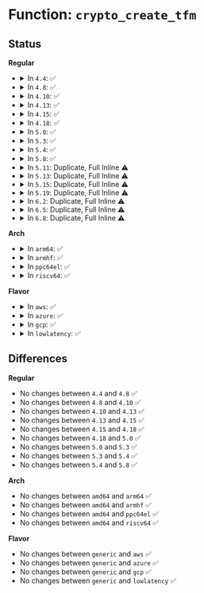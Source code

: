 # Function: <code>crypto_create_tfm</code>

## Status
<b>Regular</b>
<ul>
<li>
<details>
<summary>In <code>4.4</code>: ✅</summary>

```c
void *crypto_create_tfm(struct crypto_alg *alg, const struct crypto_type *frontend);
```

**Collision:** Unique Global

**Inline:** No

**Transformation:** False

**Instances:**

```
In crypto/api.c (ffffffff8139c230)
Location: crypto/api.c:458
Inline: False
Direct callers:
  - crypto/api.c:crypto_alloc_tfm
  - crypto/algapi.c:crypto_spawn_tfm2
  - crypto/shash.c:crypto_init_shash_ops
  - crypto/shash.c:crypto_init_shash_ops_async
```
**Symbols:**

```
ffffffff8139c230-ffffffff8139c2e3: crypto_create_tfm (STB_GLOBAL)
```
</details>
</li>
<li>
<details>
<summary>In <code>4.8</code>: ✅</summary>

```c
void *crypto_create_tfm(struct crypto_alg *alg, const struct crypto_type *frontend);
```

**Collision:** Unique Global

**Inline:** No

**Transformation:** False

**Instances:**

```
In crypto/api.c (ffffffff813d9120)
Location: crypto/api.c:458
Inline: False
Direct callers:
  - crypto/api.c:crypto_alloc_tfm
  - crypto/algapi.c:crypto_spawn_tfm2
  - crypto/shash.c:crypto_init_shash_ops_async
```
**Symbols:**

```
ffffffff813d9120-ffffffff813d91e1: crypto_create_tfm (STB_GLOBAL)
```
</details>
</li>
<li>
<details>
<summary>In <code>4.10</code>: ✅</summary>

```c
void *crypto_create_tfm(struct crypto_alg *alg, const struct crypto_type *frontend);
```

**Collision:** Unique Global

**Inline:** No

**Transformation:** False

**Instances:**

```
In crypto/api.c (ffffffff813f0a20)
Location: crypto/api.c:442
Inline: False
Direct callers:
  - crypto/api.c:crypto_alloc_tfm
  - crypto/algapi.c:crypto_spawn_tfm2
  - crypto/shash.c:crypto_init_shash_ops_async
  - crypto/scompress.c:crypto_init_scomp_ops_async
```
**Symbols:**

```
ffffffff813f0a20-ffffffff813f0af8: crypto_create_tfm (STB_GLOBAL)
```
</details>
</li>
<li>
<details>
<summary>In <code>4.13</code>: ✅</summary>

```c
void *crypto_create_tfm(struct crypto_alg *alg, const struct crypto_type *frontend);
```

**Collision:** Unique Global

**Inline:** No

**Transformation:** False

**Instances:**

```
In crypto/api.c (ffffffff813fccc0)
Location: crypto/api.c:442
Inline: False
Direct callers:
  - crypto/api.c:crypto_alloc_tfm
  - crypto/algapi.c:crypto_spawn_tfm2
  - crypto/shash.c:crypto_init_shash_ops_async
  - crypto/scompress.c:crypto_init_scomp_ops_async
```
**Symbols:**

```
ffffffff813fccc0-ffffffff813fcd87: crypto_create_tfm (STB_GLOBAL)
```
</details>
</li>
<li>
<details>
<summary>In <code>4.15</code>: ✅</summary>

```c
void *crypto_create_tfm(struct crypto_alg *alg, const struct crypto_type *frontend);
```

**Collision:** Unique Global

**Inline:** No

**Transformation:** False

**Instances:**

```
In crypto/api.c (ffffffff81425210)
Location: crypto/api.c:443
Inline: False
Direct callers:
  - crypto/api.c:crypto_alloc_tfm
  - crypto/algapi.c:crypto_spawn_tfm2
  - crypto/shash.c:crypto_init_shash_ops_async
  - crypto/scompress.c:crypto_init_scomp_ops_async
```
**Symbols:**

```
ffffffff81425210-ffffffff814252e8: crypto_create_tfm (STB_GLOBAL)
```
</details>
</li>
<li>
<details>
<summary>In <code>4.18</code>: ✅</summary>

```c
void *crypto_create_tfm(struct crypto_alg *alg, const struct crypto_type *frontend);
```

**Collision:** Unique Global

**Inline:** No

**Transformation:** False

**Instances:**

```
In crypto/api.c (ffffffff81458a50)
Location: crypto/api.c:452
Inline: False
Direct callers:
  - crypto/api.c:crypto_alloc_tfm
  - crypto/algapi.c:crypto_spawn_tfm2
  - crypto/shash.c:crypto_init_shash_ops_async
  - crypto/scompress.c:crypto_init_scomp_ops_async
```
**Symbols:**

```
ffffffff81458a50-ffffffff81458b32: crypto_create_tfm (STB_GLOBAL)
```
</details>
</li>
<li>
<details>
<summary>In <code>5.0</code>: ✅</summary>

```c
void *crypto_create_tfm(struct crypto_alg *alg, const struct crypto_type *frontend);
```

**Collision:** Unique Global

**Inline:** No

**Transformation:** False

**Instances:**

```
In crypto/api.c (ffffffff814754f0)
Location: crypto/api.c:452
Inline: False
Direct callers:
  - crypto/api.c:crypto_alloc_tfm
  - crypto/algapi.c:crypto_spawn_tfm2
  - crypto/shash.c:crypto_init_shash_ops_async
  - crypto/scompress.c:crypto_init_scomp_ops_async
```
**Symbols:**

```
ffffffff814754f0-ffffffff814755d2: crypto_create_tfm (STB_GLOBAL)
```
</details>
</li>
<li>
<details>
<summary>In <code>5.3</code>: ✅</summary>

```c
void *crypto_create_tfm(struct crypto_alg *alg, const struct crypto_type *frontend);
```

**Collision:** Unique Global

**Inline:** No

**Transformation:** False

**Instances:**

```
In crypto/api.c (ffffffff814a3200)
Location: crypto/api.c:447
Inline: False
Direct callers:
  - crypto/api.c:crypto_alloc_tfm
  - crypto/algapi.c:crypto_spawn_tfm2
  - crypto/shash.c:crypto_init_shash_ops_async
  - crypto/scompress.c:crypto_init_scomp_ops_async
```
**Symbols:**

```
ffffffff814a3200-ffffffff814a32e7: crypto_create_tfm (STB_GLOBAL)
```
</details>
</li>
<li>
<details>
<summary>In <code>5.4</code>: ✅</summary>

```c
void *crypto_create_tfm(struct crypto_alg *alg, const struct crypto_type *frontend);
```

**Collision:** Unique Global

**Inline:** No

**Transformation:** False

**Instances:**

```
In crypto/api.c (ffffffff814bde10)
Location: crypto/api.c:448
Inline: False
Direct callers:
  - crypto/api.c:crypto_alloc_tfm
  - crypto/algapi.c:crypto_spawn_tfm2
  - crypto/shash.c:crypto_init_shash_ops_async
  - crypto/scompress.c:crypto_init_scomp_ops_async
```
**Symbols:**

```
ffffffff814bde10-ffffffff814bdef7: crypto_create_tfm (STB_GLOBAL)
```
</details>
</li>
<li>
<details>
<summary>In <code>5.8</code>: ✅</summary>

```c
void *crypto_create_tfm(struct crypto_alg *alg, const struct crypto_type *frontend);
```

**Collision:** Unique Global

**Inline:** No

**Transformation:** False

**Instances:**

```
In crypto/api.c (ffffffff8151f0a0)
Location: crypto/api.c:436
Inline: False
Direct callers:
  - crypto/api.c:crypto_alloc_tfm
  - crypto/algapi.c:crypto_spawn_tfm2
  - crypto/shash.c:crypto_init_shash_ops_async
  - crypto/scompress.c:crypto_init_scomp_ops_async
```
**Symbols:**

```
ffffffff8151f0a0-ffffffff8151f187: crypto_create_tfm (STB_GLOBAL)
```
</details>
</li>
<li>
<details>
<summary>In <code>5.11</code>: Duplicate, Full Inline ⚠️</summary>

**Collision:** Static Duplication

**Inline:** Full

**Transformation:** False

**Instances:**

```
In crypto/algapi.c (ffffffff8153d033)
Location: crypto/internal.h:72
Inline: True
Inline callers:
  - crypto/algapi.c:crypto_spawn_tfm2
```
```
In crypto/shash.c (ffffffff81542c46)
Location: crypto/internal.h:72
Inline: True
Inline callers:
  - crypto/shash.c:crypto_init_shash_ops_async
```
```
In crypto/scompress.c (ffffffff815459e4)
Location: crypto/internal.h:72
Inline: True
Inline callers:
  - crypto/scompress.c:crypto_init_scomp_ops_async
```
</details>
</li>
<li>
<details>
<summary>In <code>5.13</code>: Duplicate, Full Inline ⚠️</summary>

**Collision:** Static Duplication

**Inline:** Full

**Transformation:** False

**Instances:**

```
In crypto/algapi.c (ffffffff81545713)
Location: crypto/internal.h:72
Inline: True
Inline callers:
  - crypto/algapi.c:crypto_spawn_tfm2
```
```
In crypto/shash.c (ffffffff8154b2e6)
Location: crypto/internal.h:72
Inline: True
Inline callers:
  - crypto/shash.c:crypto_init_shash_ops_async
```
```
In crypto/scompress.c (ffffffff8154e064)
Location: crypto/internal.h:72
Inline: True
Inline callers:
  - crypto/scompress.c:crypto_init_scomp_ops_async
```
</details>
</li>
<li>
<details>
<summary>In <code>5.15</code>: Duplicate, Full Inline ⚠️</summary>

**Collision:** Static Duplication

**Inline:** Full

**Transformation:** False

**Instances:**

```
In crypto/algapi.c (ffffffff815a5ee3)
Location: crypto/internal.h:84
Inline: True
Inline callers:
  - crypto/algapi.c:crypto_spawn_tfm2
```
```
In crypto/shash.c (ffffffff815abac6)
Location: crypto/internal.h:84
Inline: True
Inline callers:
  - crypto/shash.c:crypto_init_shash_ops_async
```
```
In crypto/scompress.c (ffffffff815ae8d4)
Location: crypto/internal.h:84
Inline: True
Inline callers:
  - crypto/scompress.c:crypto_init_scomp_ops_async
```
</details>
</li>
<li>
<details>
<summary>In <code>5.19</code>: Duplicate, Full Inline ⚠️</summary>

**Collision:** Static Duplication

**Inline:** Full

**Transformation:** False

**Instances:**

```
In crypto/algapi.c (ffffffff8164d233)
Location: crypto/internal.h:89
Inline: True
Inline callers:
  - crypto/algapi.c:crypto_spawn_tfm2
```
```
In crypto/shash.c (ffffffff816533f6)
Location: crypto/internal.h:89
Inline: True
Inline callers:
  - crypto/shash.c:crypto_init_shash_ops_async
```
```
In crypto/scompress.c (ffffffff81656ec4)
Location: crypto/internal.h:89
Inline: True
Inline callers:
  - crypto/scompress.c:crypto_init_scomp_ops_async
```
</details>
</li>
<li>
<details>
<summary>In <code>6.2</code>: Duplicate, Full Inline ⚠️</summary>

**Collision:** Static Duplication

**Inline:** Full

**Transformation:** False

**Instances:**

```
In crypto/algapi.c (ffffffff81706263)
Location: crypto/internal.h:107
Inline: True
Inline callers:
  - crypto/algapi.c:crypto_spawn_tfm2
```
```
In crypto/shash.c (ffffffff8170d136)
Location: crypto/internal.h:107
Inline: True
Inline callers:
  - crypto/shash.c:crypto_init_shash_ops_async
```
```
In crypto/scompress.c (ffffffff81711274)
Location: crypto/internal.h:107
Inline: True
Inline callers:
  - crypto/scompress.c:crypto_init_scomp_ops_async
```
</details>
</li>
<li>
<details>
<summary>In <code>6.5</code>: Duplicate, Full Inline ⚠️</summary>

**Collision:** Static Duplication

**Inline:** Full

**Transformation:** False

**Instances:**

```
In crypto/algapi.c (ffffffff81740003)
Location: crypto/internal.h:134
Inline: True
Inline callers:
  - crypto/algapi.c:crypto_spawn_tfm2
```
```
In crypto/shash.c (ffffffff81746af6)
Location: crypto/internal.h:134
Inline: True
Inline callers:
  - crypto/shash.c:crypto_init_shash_ops_async
```
```
In crypto/akcipher.c (ffffffff81747495)
Location: crypto/internal.h:134
Inline: True
Inline callers:
  - crypto/akcipher.c:crypto_init_akcipher_ops_sig
```
```
In crypto/scompress.c (ffffffff8174bd64)
Location: crypto/internal.h:134
Inline: True
Inline callers:
  - crypto/scompress.c:crypto_init_scomp_ops_async
```
</details>
</li>
<li>
<details>
<summary>In <code>6.8</code>: Duplicate, Full Inline ⚠️</summary>

**Collision:** Static Duplication

**Inline:** Full

**Transformation:** False

**Instances:**

```
In crypto/algapi.c (ffffffff81780e83)
Location: crypto/internal.h:134
Inline: True
Inline callers:
  - crypto/algapi.c:crypto_spawn_tfm2
```
```
In crypto/lskcipher.c (ffffffff817846d5)
Location: crypto/internal.h:134
Inline: True
Inline callers:
  - crypto/lskcipher.c:crypto_init_lskcipher_ops_sg
```
```
In crypto/ahash.c (ffffffff81787695)
Location: crypto/internal.h:134
Inline: True
Inline callers:
  - crypto/ahash.c:crypto_ahash_init_tfm
```
```
In crypto/akcipher.c (ffffffff81789305)
Location: crypto/internal.h:134
Inline: True
Inline callers:
  - crypto/akcipher.c:crypto_init_akcipher_ops_sig
```
```
In crypto/scompress.c (ffffffff8178dc44)
Location: crypto/internal.h:134
Inline: True
Inline callers:
  - crypto/scompress.c:crypto_init_scomp_ops_async
```
</details>
</li>
</ul>
<b>Arch</b>
<ul>
<li>
<details>
<summary>In <code>arm64</code>: ✅</summary>

```c
void *crypto_create_tfm(struct crypto_alg *alg, const struct crypto_type *frontend);
```

**Collision:** Unique Global

**Inline:** No

**Transformation:** False

**Instances:**

```
In crypto/api.c (ffff8000105b6e10)
Location: crypto/api.c:448
Inline: False
Direct callers:
  - crypto/api.c:crypto_alloc_tfm
  - crypto/algapi.c:crypto_spawn_tfm2
  - crypto/shash.c:crypto_init_shash_ops_async
  - crypto/scompress.c:crypto_init_scomp_ops_async
```
**Symbols:**

```
ffff8000105b6e10-ffff8000105b6f34: crypto_create_tfm (STB_GLOBAL)
```
</details>
</li>
<li>
<details>
<summary>In <code>armhf</code>: ✅</summary>

```c
void *crypto_create_tfm(struct crypto_alg *alg, const struct crypto_type *frontend);
```

**Collision:** Unique Global

**Inline:** No

**Transformation:** False

**Instances:**

```
In crypto/api.c (c0765d54)
Location: crypto/api.c:448
Inline: False
Direct callers:
  - crypto/api.c:crypto_alloc_tfm
  - crypto/algapi.c:crypto_spawn_tfm2
  - crypto/shash.c:crypto_init_shash_ops_async
  - crypto/scompress.c:crypto_init_scomp_ops_async
```
**Symbols:**

```
c0765d54-c0765e48: crypto_create_tfm (STB_GLOBAL)
```
</details>
</li>
<li>
<details>
<summary>In <code>ppc64el</code>: ✅</summary>

```c
void *crypto_create_tfm(struct crypto_alg *alg, const struct crypto_type *frontend);
```

**Collision:** Unique Global

**Inline:** No

**Transformation:** False

**Instances:**

```
In crypto/api.c (c00000000073b470)
Location: crypto/api.c:448
Inline: False
Direct callers:
  - crypto/api.c:crypto_alloc_tfm
  - crypto/algapi.c:crypto_spawn_tfm2
  - crypto/shash.c:crypto_init_shash_ops_async
  - crypto/scompress.c:crypto_init_scomp_ops_async
```
**Symbols:**

```
c00000000073b470-c00000000073b620: crypto_create_tfm (STB_GLOBAL)
```
</details>
</li>
<li>
<details>
<summary>In <code>riscv64</code>: ✅</summary>

```c
void *crypto_create_tfm(struct crypto_alg *alg, const struct crypto_type *frontend);
```

**Collision:** Unique Global

**Inline:** No

**Transformation:** False

**Instances:**

```
In crypto/api.c (ffffffe0003fd95c)
Location: crypto/api.c:448
Inline: False
Direct callers:
  - crypto/api.c:crypto_alloc_tfm
  - crypto/algapi.c:crypto_spawn_tfm2
  - crypto/shash.c:crypto_init_shash_ops_async
  - crypto/scompress.c:crypto_init_scomp_ops_async
```
**Symbols:**

```
ffffffe0003fd95c-ffffffe0003fda32: crypto_create_tfm (STB_GLOBAL)
```
</details>
</li>
</ul>
<b>Flavor</b>
<ul>
<li>
<details>
<summary>In <code>aws</code>: ✅</summary>

```c
void *crypto_create_tfm(struct crypto_alg *alg, const struct crypto_type *frontend);
```

**Collision:** Unique Global

**Inline:** No

**Transformation:** False

**Instances:**

```
In crypto/api.c (ffffffff814b63f0)
Location: crypto/api.c:448
Inline: False
Direct callers:
  - crypto/api.c:crypto_alloc_tfm
  - crypto/algapi.c:crypto_spawn_tfm2
  - crypto/shash.c:crypto_init_shash_ops_async
  - crypto/scompress.c:crypto_init_scomp_ops_async
```
**Symbols:**

```
ffffffff814b63f0-ffffffff814b64d7: crypto_create_tfm (STB_GLOBAL)
```
</details>
</li>
<li>
<details>
<summary>In <code>azure</code>: ✅</summary>

```c
void *crypto_create_tfm(struct crypto_alg *alg, const struct crypto_type *frontend);
```

**Collision:** Unique Global

**Inline:** No

**Transformation:** False

**Instances:**

```
In crypto/api.c (ffffffff814a6e10)
Location: crypto/api.c:448
Inline: False
Direct callers:
  - crypto/api.c:crypto_alloc_tfm
  - crypto/algapi.c:crypto_spawn_tfm2
  - crypto/shash.c:crypto_init_shash_ops_async
  - crypto/scompress.c:crypto_init_scomp_ops_async
```
**Symbols:**

```
ffffffff814a6e10-ffffffff814a6ef7: crypto_create_tfm (STB_GLOBAL)
```
</details>
</li>
<li>
<details>
<summary>In <code>gcp</code>: ✅</summary>

```c
void *crypto_create_tfm(struct crypto_alg *alg, const struct crypto_type *frontend);
```

**Collision:** Unique Global

**Inline:** No

**Transformation:** False

**Instances:**

```
In crypto/api.c (ffffffff814b2480)
Location: crypto/api.c:448
Inline: False
Direct callers:
  - crypto/api.c:crypto_alloc_tfm
  - crypto/algapi.c:crypto_spawn_tfm2
  - crypto/shash.c:crypto_init_shash_ops_async
  - crypto/scompress.c:crypto_init_scomp_ops_async
```
**Symbols:**

```
ffffffff814b2480-ffffffff814b2567: crypto_create_tfm (STB_GLOBAL)
```
</details>
</li>
<li>
<details>
<summary>In <code>lowlatency</code>: ✅</summary>

```c
void *crypto_create_tfm(struct crypto_alg *alg, const struct crypto_type *frontend);
```

**Collision:** Unique Global

**Inline:** No

**Transformation:** False

**Instances:**

```
In crypto/api.c (ffffffff814caf00)
Location: crypto/api.c:448
Inline: False
Direct callers:
  - crypto/api.c:crypto_alloc_tfm
  - crypto/algapi.c:crypto_spawn_tfm2
  - crypto/shash.c:crypto_init_shash_ops_async
  - crypto/scompress.c:crypto_init_scomp_ops_async
```
**Symbols:**

```
ffffffff814caf00-ffffffff814cafe7: crypto_create_tfm (STB_GLOBAL)
```
</details>
</li>
</ul>

## Differences
<b>Regular</b>
<ul>
<li>
No changes between <code>4.4</code> and <code>4.8</code> ✅
</li>
<li>
No changes between <code>4.8</code> and <code>4.10</code> ✅
</li>
<li>
No changes between <code>4.10</code> and <code>4.13</code> ✅
</li>
<li>
No changes between <code>4.13</code> and <code>4.15</code> ✅
</li>
<li>
No changes between <code>4.15</code> and <code>4.18</code> ✅
</li>
<li>
No changes between <code>4.18</code> and <code>5.0</code> ✅
</li>
<li>
No changes between <code>5.0</code> and <code>5.3</code> ✅
</li>
<li>
No changes between <code>5.3</code> and <code>5.4</code> ✅
</li>
<li>
No changes between <code>5.4</code> and <code>5.8</code> ✅
</li>
</ul>
<b>Arch</b>
<ul>
<li>
No changes between <code>amd64</code> and <code>arm64</code> ✅
</li>
<li>
No changes between <code>amd64</code> and <code>armhf</code> ✅
</li>
<li>
No changes between <code>amd64</code> and <code>ppc64el</code> ✅
</li>
<li>
No changes between <code>amd64</code> and <code>riscv64</code> ✅
</li>
</ul>
<b>Flavor</b>
<ul>
<li>
No changes between <code>generic</code> and <code>aws</code> ✅
</li>
<li>
No changes between <code>generic</code> and <code>azure</code> ✅
</li>
<li>
No changes between <code>generic</code> and <code>gcp</code> ✅
</li>
<li>
No changes between <code>generic</code> and <code>lowlatency</code> ✅
</li>
</ul>
